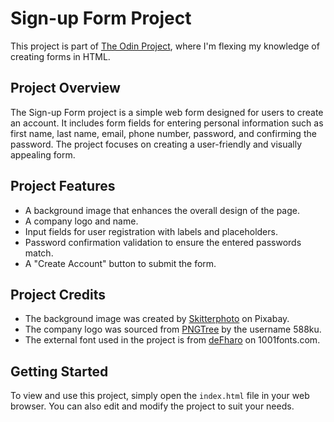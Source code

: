 # Sign-up Form Project

This project is part of [The Odin Project](https://www.theodinproject.com/), where I'm flexing my knowledge of creating forms in HTML.

## Project Overview

The Sign-up Form project is a simple web form designed for users to create an account. It includes form fields for entering personal information such as first name, last name, email, phone number, password, and confirming the password. The project focuses on creating a user-friendly and visually appealing form.

## Project Features

- A background image that enhances the overall design of the page.
- A company logo and name.
- Input fields for user registration with labels and placeholders.
- Password confirmation validation to ensure the entered passwords match.
- A "Create Account" button to submit the form.

## Project Credits

- The background image was created by [Skitterphoto](https://pixabay.com/users/skitterphoto-324082/) on Pixabay.
- The company logo was sourced from [PNGTree](https://pngtree.com/freepng/airport-icon_4436281.html) by the username 588ku.
- The external font used in the project is from [deFharo](https://www.1001fonts.com/users/defharo/) on 1001fonts.com.

## Getting Started

To view and use this project, simply open the `index.html` file in your web browser. You can also edit and modify the project to suit your needs.